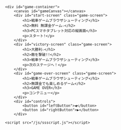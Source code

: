 <!DOCTYPE HTML PUBLIC "-//W3C//DTD HTML 4.01 Transitional//EN">
<html dir="ltr" lang="ja">
    <head>
        <meta http-equiv="Content-Type" content="text/html; charset=UTF-8">
<meta name="description" content="戦車ゲームブラウザシューティング無料PCスマホタブレット対応の縦画面です。">
        <meta name="keywords" content="戦車,ゲーム,ブラウザ,シューティング,無料">
        <meta http-equiv="Content-Style-Type" content="text/css">
        <meta http-equiv="Content-Script-Type" content="text/javascript">
    <meta name="viewport" content="width=device-width, initial-scale=1.0, viewport-fit=cover">
    <link rel="stylesheet" href="ssstyle.css">
        <title>戦車ゲームブラウザシューティング</title>
  </head>
    <body>


    <div id="game-container">
        <canvas id="gameCanvas"></canvas>
        <div id="start-screen" class="game-screen">
            <h1>戦車ゲームブラウザシューティング</h1>
            <h2>無料 無課金ゲーム☆</h2>
            <h3>PCスマホタブレット対応の縦画面</h3>
            <p>スタート!</p>
        </div>
        <div id="victory-screen" class="game-screen">
            <h1>大勝利☆</h1>
            <h2>敵を撃破!!</h2>
            <h3>戦車ゲームブラウザシューティング</h3>
            <p>次のステージへ！</p>
        </div>
        <div id="game-over-screen" class="game-screen">
            <h1>戦車ゲームブラウザシューティング</h1>
            <h2>無課金でも楽しめるゲーム</h2>
            <h3>GAME OVER</h3>
            <p>コンテニュー</p>
        </div>
        <div id="controls">
            <button id="leftButton">◀</button>
            <button id="rightButton">▶</button>
        </div>

    <script src="/js/ssscript.js"></script>
</div>
    </body>
</html>